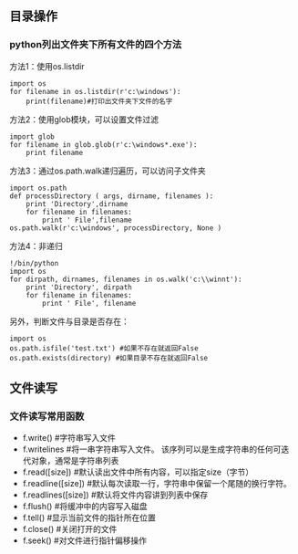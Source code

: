 ## 目录操作
### python列出文件夹下所有文件的四个方法
方法1：使用os.listdir

```
import os
for filename in os.listdir(r'c:\windows'):
    print(filename)#打印出文件夹下文件的名字
```

方法2：使用glob模块，可以设置文件过滤

```
import glob
for filename in glob.glob(r'c:\windows*.exe'):
    print filename
```

方法3：通过os.path.walk递归遍历，可以访问子文件夹

```
import os.path
def processDirectory ( args, dirname, filenames ):
    print 'Directory',dirname
    for filename in filenames:
        print ' File',filename
os.path.walk(r'c:\windows', processDirectory, None )
```

方法4：非递归

```
!/bin/python
import os
for dirpath, dirnames, filenames in os.walk('c:\\winnt'):
    print 'Directory', dirpath
    for filename in filenames:
        print ' File', filename
```

另外，判断文件与目录是否存在：

```
import os
os.path.isfile('test.txt') #如果不存在就返回False
os.path.exists(directory) #如果目录不存在就返回False
```



## 文件读写
### 文件读写常用函数
- f.write()    #字符串写入文件
- f.writelines   #将一串字符串写入文件。 该序列可以是生成字符串的任何可迭代对象，通常是字符串列表
- f.read([size])   #默认读出文件中所有内容，可以指定size（字节）
- f.readline([size])        #默认每次读取一行，字符串中保留一个尾随的换行字符。
- f.readlines([size])      #默认将文件内容讲到列表中保存
- f.flush()        #将缓冲中的内容写入磁盘
- f.tell()       #显示当前文件的指针所在位置
- f.close()    #关闭打开的文件
- f.seek()       #对文件进行指针偏移操作

